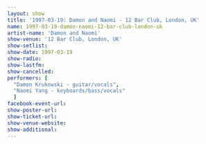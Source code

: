 ```yaml
---
layout: show
title: '1997-03-19: Damon and Naomi - 12 Bar Club, London, UK'
name: 1997-03-19-damon-naomi-12-bar-club-london-uk
artist-name: 'Damon and Naomi'
show-venue: '12 Bar Club, London, UK'
show-setlist: 
show-date: 1997-03-19
show-radio: 
show-lastfm: 
show-cancelled: 
performers: [
  "Damon Krukowski - guitar/vocals",
  "Naomi Yang - keyboards/bass/vocals"
  ]
facebook-event-url: 
show-poster-url: 
show-ticket-url: 
show-venue-website: 
show-additional: 
---
```


